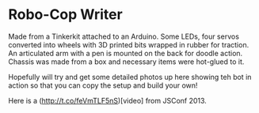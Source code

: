 # Robo-Cop Writer

Made from a Tinkerkit attached to an Arduino. Some LEDs, four servos converted into wheels with 3D printed bits wrapped in rubber for traction. An articulated arm with a pen is mounted on the back for doodle action. Chassis was made from a box and necessary items were hot-glued to it.

Hopefully will try and get some detailed photos up here showing teh bot in action so that you can copy the setup and build your own!

Here is a (http://t.co/feVmTLF5nS)[video] from JSConf 2013.